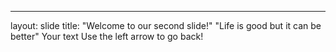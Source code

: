 
---
layout: slide
title: "Welcome to our second slide!"
"Life is good but it can be better"
Your text
Use the left arrow to go back!

